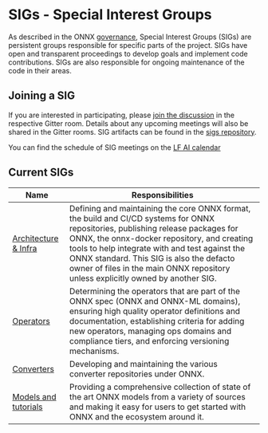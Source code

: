 # SIGs - Special Interest Groups

As described in the ONNX [governance](https://github.com/onnx/onnx/tree/master/community#sig---special-interest-groups), Special Interest Groups (SIGs) are persistent groups responsible for specific parts of the project. SIGs have open and transparent proceedings to develop goals and implement code contributions. SIGs are also responsible for ongoing maintenance of the code in their areas.

## Joining a SIG
If you are interested in participating, please [join the discussion](https://gitter.im/onnx) in the respective Gitter room. Details about any upcoming meetings will also be shared in the Gitter rooms. SIG artifacts can be found in the [sigs repository](https://github.com/onnx/sigs).

You can find the schedule of SIG meetings on the [LF AI calendar](https://wiki.lfai.foundation/pages/viewpage.action?pageId=18481196)

## Current SIGs

| Name      | Responsibilities    |
| ------------------ | ------------- |
| [Architecture & Infra](https://gitter.im/onnx/archinfra) | Defining and maintaining the core ONNX format, the build and CI/CD systems for ONNX repositories, publishing release packages for ONNX, the onnx-docker repository, and creating tools to help integrate with and test against the ONNX standard. This SIG is also the defacto owner of files in the main ONNX repository unless explicitly owned by another SIG. |
| [Operators](https://gitter.im/onnx/operators) | Determining the operators that are part of the ONNX spec (ONNX and ONNX-ML domains), ensuring high quality operator definitions and documentation, establishing criteria for adding new operators, managing ops domains and compliance tiers, and enforcing versioning mechanisms. |
| [Converters](https://gitter.im/onnx/converters) | Developing and maintaining the various converter repositories under ONNX. |
| [Models and tutorials](https://gitter.im/onnx/modelzoo) | Providing a comprehensive collection of state of the art ONNX models from a variety of sources and making it easy for users to get started with ONNX and the ecosystem around it. |
